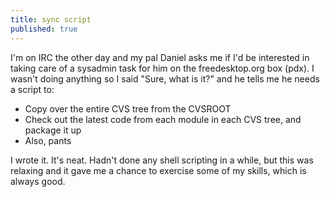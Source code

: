 ```yaml
---
title: sync script
published: true
---
```


I'm on IRC the other day and my pal Daniel asks me if I'd be interested
in taking care of a sysadmin task for him on the freedesktop.org box
(pdx). I wasn't doing anything so I said "Sure, what is it?" and he
tells me he needs a script to:

-   Copy over the entire CVS tree from the CVSROOT
-   Check out the latest code from each module in each CVS tree, and
    package it up
-   Also, pants

</p>
I wrote it. It's neat. Hadn't done any shell scripting in a while, but
this was relaxing and it gave me a chance to exercise some of my skills,
which is always good.
